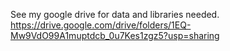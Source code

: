 See my google drive for data and libraries needed. https://drive.google.com/drive/folders/1EQ-Mw9VdO99A1muptdcb_0u7Kes1zgz5?usp=sharing
